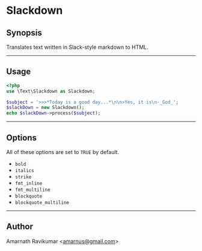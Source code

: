# Slackdown

## Synopsis

Translates text written in Slack-style markdown to HTML.

---

## Usage

```php
<?php
use \Text\Slackdown as Slackdown;

$subject = '>>>*Today is a good day...*\n\n>Yes, it is\n-_God_';
$slackDown = new Slackdown();
echo $slackDown->process($subject);
```

---

## Options

All of these options are set to `TRUE` by default.

- `bold`
- `italics`
- `strike`
- `fmt_inline`
- `fmt_multiline`
- `blockquote`
- `blockquote_multiline`

---

## Author

Amarnath Ravikumar &lt;amarnus@gmail.com&gt;
